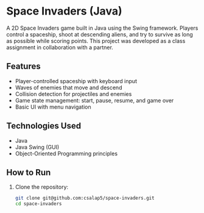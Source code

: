 # Space Invaders (Java)

A 2D Space Invaders game built in Java using the Swing framework. Players control a spaceship, shoot at descending aliens, and try to survive as long as possible while scoring points. This project was developed as a class assignment in collaboration with a partner.

## Features

- Player-controlled spaceship with keyboard input
- Waves of enemies that move and descend
- Collision detection for projectiles and enemies
- Game state management: start, pause, resume, and game over
- Basic UI with menu navigation

## Technologies Used

- Java
- Java Swing (GUI)
- Object-Oriented Programming principles

## How to Run

1. Clone the repository:
   ```bash
   git clone git@github.com:csalap5/space-invaders.git
   cd space-invaders
